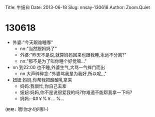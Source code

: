 Title: 牛妞曰
Date: 2013-06-18
Slug: nnsay-130618
Author: Zoom.Quiet


# 130618


- 外婆:"今天跟谁睡哪"
    - nn:"当然跟妈妈了"
    - 外婆:"昨天不是说,就算妈妈回来也跟我睡,永远不分离?"
    - nn:"那不是为了叫你睡个好觉嘛..."
- nn 到22:00 也不睡,外婆生气,大骂一气摔门而出
    - nn 大声碎碎念:"外婆骂我是为我好,所以呢,,,"
- 妞妞:妈妈,你帮我把酸酸乳拿来
   - 妈妈:我很忙,你自己去拿
   - 妞妞:妈妈,你不是说很爱我的吗?你难道不能帮我拿一下吗?
   - 妈妈:··##￥%￥... %...       
   
(`粑粑:` 喂!你才4岁哪!-)


